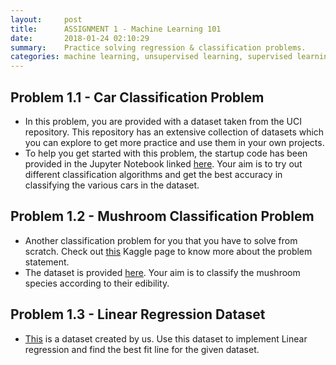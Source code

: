 ```yaml
---
layout:     post
title:      ASSIGNMENT 1 - Machine Learning 101
date:       2018-01-24 02:10:29
summary:    Practice solving regression & classification problems.
categories: machine learning, unsupervised learning, supervised learning
---
```

## Problem 1.1 - Car Classification Problem

- In this problem, you are provided with a dataset taken from the UCI repository. This repository has an extensive collection of datasets which you can explore to get more practice and use them in your own projects.
- To help you get started with this problem, the startup code has been provided in the Jupyter Notebook linked [here](djinit-ai.github.io/data/CarClassification.ipynb). Your aim is to try out different classification algorithms and get the best accuracy in classifying the various cars in the dataset.


## Problem 1.2 - Mushroom Classification Problem

 - Another classification problem for you that you have to solve from scratch. Check out [this]() Kaggle page to know more about the problem statement.
 - The dataset is provided [here](djinit-ai.github.io/data/mushrooms.csv). Your aim  is to classify the mushroom species according to their edibility.

## Problem 1.3 - Linear Regression Dataset

 - [This](djinit-ai.github.io/data/LinearRegressionDataset.csv) is a dataset created by us. Use this dataset to implement Linear regression and find the best fit line for the given dataset.
